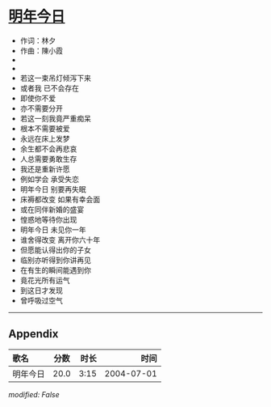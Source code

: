 # [明年今日](https://music.163.com/song?id=66413)

* 作词：林夕
* 作曲：陳小霞
*
*
* 若这一束吊灯倾泻下来
* 或者我 已不会存在
* 即使你不爱
* 亦不需要分开
* 若这一刻我竟严重痴呆
* 根本不需要被爱
* 永远在床上发梦
* 余生都不会再悲哀
* 人总需要勇敢生存
* 我还是重新许愿
* 例如学会 承受失恋
* 明年今日 别要再失眠
* 床褥都改变 如果有幸会面
* 或在同伴新婚的盛宴
* 惶惑地等待你出现
* 明年今日 未见你一年
* 谁舍得改变 离开你六十年
* 但愿能认得出你的子女
* 临别亦听得到你讲再见
* 在有生的瞬间能遇到你
* 竟花光所有运气
* 到这日才发现
* 曾呼吸过空气


---

## Appendix

|歌名|分数|时长|时间|
|:---|:---:|---:|---:|
|明年今日|20.0|3:15|2004-07-01

*modified: False*